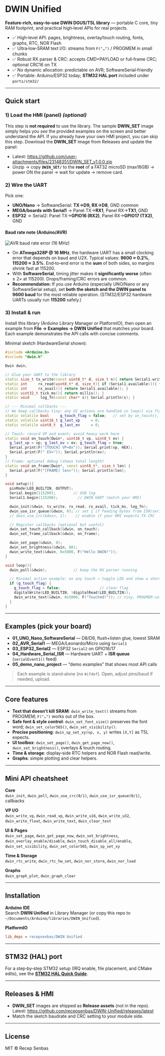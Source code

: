 # DWIN Unified

**Feature‑rich, easy‑to‑use DWIN DGUS/T5L library** — portable C core, tiny RAM footprint, and practical high‑level APIs for real projects.

- ✅ High‑level API: pages, brightness, overlay/touch routing, fonts, graphs, RTC, NOR Flash
- ✅ Ultra‑low‑SRAM text I/O: streams from `F("…")` / PROGMEM in small chunks
- ✅ Robust RX parser & CRC: accepts CMD+PAYLOAD or full‑frame CRC; optional CRC16 on TX
- ✅ No dynamic allocation: predictable on AVR; SoftwareSerial‑friendly
- ✅ Portable: Arduino/ESP32 today; **STM32 HAL port** included under `ports/stm32/`

---

## Quick start

### 1) Load the HMI (panel) *(optional)*
This step is **not required** to use the library. The sample **DWIN_SET** image simply helps you *see* the provided examples on the screen and better understand the API. If you already have your own HMI project, you can skip this step.
Download the **DWIN_SET** image from Releases and update the panel:
- Latest: https://github.com/user-attachments/files/23148351/DWIN_SET_v1.0.0.zip
- Unzip → copy **`DWIN_SET/`** to the **root** of a FAT32 microSD (max16GB) → power ON the panel → wait for update → remove card.

### 2) Wire the UART
Pick one:
- **UNO/Nano** → SoftwareSerial: **TX→D9, RX→D8**, GND common
- **MEGA/boards with Serial1** → Panel TX→**RX1**, Panel RX→**TX1**, GND
- **ESP32** → Serial2: Panel TX→**GPIO16 (RX2)**, Panel RX→**GPIO17 (TX2)**, GND

#### Baud rate note (Arduino/AVR)
![AVR baud rate error (16 MHz)](extras/docs/avrbaudrateerror.png)

- On **ATmega328P @ 16 MHz**, the hardware UART has a small clocking error that depends on baud and U2X. Typical values: **9600 ≈ 0.2%**, **115200 ≈ 3.5%**. End‑to‑end error is the **sum** of both sides, so margins shrink fast at 115200.
- With **SoftwareSerial**, timing jitter makes it **significantly worse** (often ≥ 2× at 115200). Drops/framing/CRC errors are common.
- **Recommendation:** If you use Arduino (especially UNO/Nano or any SoftwareSerial setup), set **both the sketch and the DWIN panel to 9600 baud** for the most reliable operation. (STM32/ESP32 hardware UARTs usually run **115200** safely.)

### 3) Install & run
Install this library (Arduino Library Manager or PlatformIO), then open an example from **File → Examples → DWIN Unified** that matches your board. Each example demonstrates the API calls with concise comments.

Minimal sketch (HardwareSerial shown):
```cpp
#include <Arduino.h>
#include "dwin.h"

Dwin dwin;

// Glue your UART to the library
static size_t tx_write(const uint8_t* d, size_t n){ return Serial1.write(d, n); }
static int     rx_read(uint8_t* d, size_t){ if (Serial1.available()){ *d = Serial1.read(); return 1; } return 0; }
static int     rx_avail(){ return Serial1.available(); }
static uint32_t tick_ms(){ return millis(); }
static void     log_fn(const char* s){ Serial.println(s); }

// --- Minimal callbacks ---
// We keep callbacks tiny; any UI actions are handled in loop() via flags.
static volatile bool     g_touch_flag = false;   // set by on_touch(), handled in loop()
static volatile uint16_t g_last_vp     = 0;
static volatile uint8_t  g_last_ev     = 0;

// Touch: record VP and event; avoid heavy work here
static void on_touch(Dwin*, uint16_t vp, uint8_t ev) {
  g_last_vp = vp; g_last_ev = ev; g_touch_flag = true;
  Serial.print(F("[TOUCH] VP=0x")); Serial.print(vp, HEX);
  Serial.print(F(" EV=")); Serial.println(ev);
}
// Frame: optional debug (shows total length)
static void on_frame(Dwin*, const uint8_t*, size_t len) {
  Serial.print(F("[FRAME] len=")); Serial.println(len);
}

void setup(){
  pinMode(LED_BUILTIN, OUTPUT);
  Serial.begin(115200);        // USB log
  Serial1.begin(115200);         // DWIN UART (match your HMI)

  dwin_init(&dwin, tx_write, rx_read, rx_avail, tick_ms, log_fn);
  dwin_use_isr_queue(&dwin, 0); // set 1 if feeding bytes from ISR/serialEvent
  // dwin_use_crc(&dwin, 1);    // enable if your HMI expects TX CRC

  // Register callbacks (optional but useful)
  dwin_set_touch_callback(&dwin, on_touch);
  dwin_set_frame_callback(&dwin, on_frame);

  dwin_set_page(&dwin, 0);
  dwin_set_brightness(&dwin, 80);
  dwin_write_text(&dwin, 0x5000, F("Hello DWIN!"));
}

void loop(){
  dwin_poll(&dwin);            // keep the RX parser running

  // Minimal action example: on any touch → toggle LED and show a short message
  if (g_touch_flag) {
    g_touch_flag = false;                  // clear flag
    digitalWrite(LED_BUILTIN, !digitalRead(LED_BUILTIN));
    dwin_write_text(&dwin, 0x5000, F("Touched!")); // tiny, PROGMEM-safe
  }
}
```

---

## Examples (pick your board)

- **01_UNO_Nano_SoftwareSerial** — D8/D9, flush+listen glue, lowest SRAM
- **02_AVR_Serial1** — MEGA/Leonardo/Micro using `Serial1`
- **03_ESP32_Serial2** — ESP32 `Serial2` on GPIO16/17
- **04_Hardware_Serial_ISR** — Hardware UART + **ISR queue** (`serialEvent1()` feed)
- **05_demo_nano_project** — “demo examples” that shows most API calls

> Each example is stand‑alone (no `#ifdef`). Open, adjust pins/baud if needed, upload.

---

## Core features

- **Text that doesn’t kill SRAM**: `dwin_write_text()` streams from PROGMEM; `F("…")` works out of the box.
- **Safe font & style control**: `dwin_set_font_size()` preserves the font word; `dwin_set_color565()`, `dwin_set_visibility()`.
- **Precise positioning**: `dwin_sp_set_xy(sp, x, y)` writes `[X,Y]` as T5L expects.
- **UI toolbox**: `dwin_set_page()`, `dwin_get_page_now()`, `dwin_set_brightness()`, overlays & touch routing.
- **Time & storage**: display‑side RTC helpers and NOR Flash read/write.
- **Graphs**: simple plotting and clear helpers.

---

## Mini API cheatsheet

**Core**  
`dwin_init`, `dwin_poll`, `dwin_use_crc(0/1)`, `dwin_use_isr_queue(0/1)`, callbacks

**VP I/O**  
`dwin_write_vp`, `dwin_read_vp`, `dwin_write_u16`, `dwin_write_u32`, `dwin_write_float`, `dwin_write_text`, `dwin_clear_text`

**UI & Pages**  
`dwin_set_page`, `dwin_get_page_now`, `dwin_set_brightness`,  
`dwin_overlay_enable/disable`, `dwin_touch_disable_all/enable`,  
`dwin_set_visibility`, `dwin_set_color565`, `dwin_sp_set_xy`

**Time & Storage**  
`dwin_rtc_write`, `dwin_rtc_hw_set`, `dwin_nor_store`, `dwin_nor_load`

**Graphs**  
`dwin_graph_plot`, `dwin_graph_clear`

---

## Installation

**Arduino IDE**  
Search **DWIN Unified** in Library Manager (or copy this repo to `~/Documents/Arduino/libraries/DWIN_Unified`).

**PlatformIO**  
```ini
lib_deps = recepsenbas/DWIN Unified
```

---

## STM32 (HAL) port

For a step‑by‑step STM32 setup (IRQ enable, file placement, and CMake edits), see the **[STM32 HAL Quick Guide](ports/stm32/examples/README.md)**.


---

## Releases & HMI
- **DWIN_SET** images are shipped as **Release assets** (not in the repo).  
  Latest: https://github.com/recepsenbas/DWIN-Unified/releases/latest
- Match the sketch baudrate and CRC setting to your module side.

---

## License
MIT © Recep Senbas